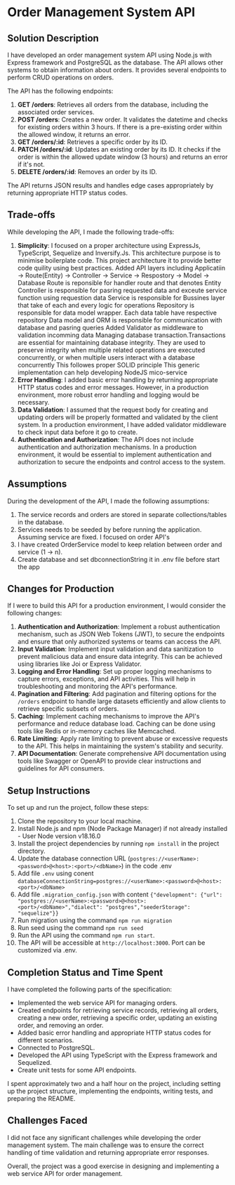 # Order Management System API

## Solution Description

I have developed an order management system API using Node.js with Express framework and PostgreSQL as the database. The API allows other systems to obtain information about orders. It provides several endpoints to perform CRUD operations on orders.

The API has the following endpoints:

1. **GET /orders**: Retrieves all orders from the database, including the associated order services.
2. **POST /orders**: Creates a new order. It validates the datetime and checks for existing orders within 3 hours. If there is a pre-existing order within the allowed window, it returns an error.
3. **GET /orders/:id**: Retrieves a specific order by its ID.
4. **PATCH /orders/:id**: Updates an existing order by its ID. It checks if the order is within the allowed update window (3 hours) and returns an error if it's not.
6. **DELETE /orders/:id**: Removes an order by its ID.

The API returns JSON results and handles edge cases appropriately by returning appropriate HTTP status codes.

## Trade-offs

While developing the API, I made the following trade-offs:

1. **Simplicity**: I focused on a proper architecture using ExpressJs, TypeScript, Sequelize and Inversify.Js. This architecture purpose is to minimise boilerplate code. This project architecture it to provide better code quility using best practices. 
Added API layers including Applicatiin -> Route(Entity) -> Controller -> Service -> Respostory -> Model -> Database
Route is reponsible for handler route and that denotes Entity
Controller is responsible for pasring requested data and exceute service function using requestion data
Service is responsible for Bussines layer that take of each and every logic for operations
Repository is responsible for data model wrapper. Each data table have respective repository
Data model and ORM is responsible for communication with database and pasring queries
Added Validator as middleware to validation incomming data
Managing database transaction.Transactions are essential for maintaining database integrity. They are used to preserve integrity when multiple related operations are executed concurrently, or when multiple users interact with a database concurrently
This followes proper SOLID principle
This generic implementation can help developing NodeJS mico-service
2. **Error Handling**: I added basic error handling by returning appropriate HTTP status codes and error messages. However, in a production environment, more robust error handling and logging would be necessary.
3. **Data Validation**: I assumed that the request body for creating and updating orders will be properly formatted and validated by the client system. In a production environment, I have added validator middleware to check input data before it go to create.
4. **Authentication and Authorization**: The API does not include authentication and authorization mechanisms. In a production environment, it would be essential to implement authentication and authorization to secure the endpoints and control access to the system.

## Assumptions

During the development of the API, I made the following assumptions:

1. The service records and orders are stored in separate collections/tables in the database.
2. Services needs to be seeded by before running the application. Assuming service are fixed. I focused on order API's
3. I have created OrderService model to keep relation between order and service (1 -> n).
4. Create database and set dbconnectionString it in .env file before start the app

## Changes for Production

If I were to build this API for a production environment, I would consider the following changes:

1. **Authentication and Authorization**: Implement a robust authentication mechanism, such as JSON Web Tokens (JWT), to secure the endpoints and ensure that only authorized systems or teams can access the API.
2. **Input Validation**: Implement input validation and data sanitization to prevent malicious data and ensure data integrity. This can be achieved using libraries like Joi or Express Validator.
3. **Logging and Error Handling**: Set up proper logging mechanisms to capture errors, exceptions, and API activities. This will help in troubleshooting and monitoring the API's performance.
4. **Pagination and Filtering**: Add pagination and filtering options for the `/orders` endpoint to handle large datasets efficiently and allow clients to retrieve specific subsets of orders.
5. **Caching**: Implement caching mechanisms to improve the API's performance and reduce database load. Caching can be done using tools like Redis or in-memory caches like Memcached.
6. **Rate Limiting**: Apply rate limiting to prevent abuse or excessive requests to the API. This helps in maintaining the system's stability and security.
7. **API Documentation**: Generate comprehensive API documentation using tools like Swagger or OpenAPI to provide clear instructions and guidelines for API consumers.

## Setup Instructions

To set up and run the project, follow these steps:

1. Clone the repository to your local machine.
2. Install Node.js and npm (Node Package Manager) if not already installed - User Node version v18.16.0
3. Install the project dependencies by running `npm install` in the project directory.
5. Update the database connection URL (`postgres://<userName>:<password>@<host>:<port>/<dbName>`) in the code .env
6. Add file `.env` using conent `databaseConnectionString=postgres://<userName>:<password>@<host>:<port>/<dbName>`
6. Add file `.migration_config.json` with content `{"development": {"url": "postgres://<userName>:<password>@<host>:<port>/<dbName>","dialect": "postgres","seederStorage": "sequelize"}}`
7. Run migration using the command `npm run migration`
8. Run seed using the command `npm run seed`
9. Run the API using the command `npm run start`.
10. The API will be accessible at `http://localhost:3000`. Port can be customized via .env.

## Completion Status and Time Spent

I have completed the following parts of the specification:

- Implemented the web service API for managing orders.
- Created endpoints for retrieving service records, retrieving all orders, creating a new order, retrieving a specific order, updating an existing order, and removing an order.
- Added basic error handling and appropriate HTTP status codes for different scenarios.
- Connected to PostgreSQL.
- Developed the API using TypeScript with the Express framework and Sequelized.
- Create unit tests for some API endpoints.

I spent approximately two and a half hour on the project, including setting up the project structure, implementing the endpoints, writing tests, and preparing the README.

## Challenges Faced
I did not face any significant challenges while developing the order management system. The main challenge was to ensure the correct handling of time validation and returning appropriate error responses.

Overall, the project was a good exercise in designing and implementing a web service API for order management.